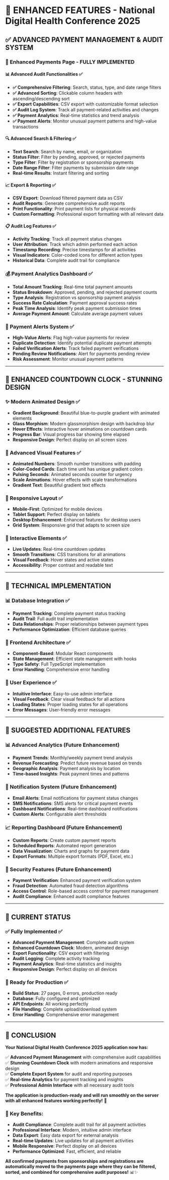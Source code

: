 # 🚀 **ENHANCED FEATURES - National Digital Health Conference 2025**

## ✅ **ADVANCED PAYMENT MANAGEMENT & AUDIT SYSTEM**

### **🎯 Enhanced Payments Page - FULLY IMPLEMENTED**

#### **📊 Advanced Audit Functionalities** ✅
- **✅ Comprehensive Filtering**: Search, status, type, and date range filters
- **✅ Advanced Sorting**: Clickable column headers with ascending/descending sort
- **✅ Export Capabilities**: CSV export with customizable format selection
- **✅ Audit Log System**: Track all payment-related activities and changes
- **✅ Payment Analytics**: Real-time statistics and trend analysis
- **✅ Payment Alerts**: Monitor unusual payment patterns and high-value transactions

#### **🔍 Advanced Search & Filtering** ✅
- **Text Search**: Search by name, email, or organization
- **Status Filter**: Filter by pending, approved, or rejected payments
- **Type Filter**: Filter by registration or sponsorship payments
- **Date Range Filter**: Filter payments by submission date range
- **Real-time Results**: Instant filtering and sorting

#### **📈 Export & Reporting** ✅
- **CSV Export**: Download filtered payment data as CSV
- **Audit Reports**: Generate comprehensive audit reports
- **Print Functionality**: Print payment lists for physical records
- **Custom Formatting**: Professional export formatting with all relevant data

#### **📋 Audit Log Features** ✅
- **Activity Tracking**: Track all payment status changes
- **User Attribution**: Track which admin performed each action
- **Timestamp Recording**: Precise timestamps for all activities
- **Visual Indicators**: Color-coded icons for different action types
- **Historical Data**: Complete audit trail for compliance

### **💰 Payment Analytics Dashboard** ✅
- **Total Amount Tracking**: Real-time total payment amounts
- **Status Breakdown**: Approved, pending, and rejected payment counts
- **Type Analysis**: Registration vs sponsorship payment analysis
- **Success Rate Calculation**: Payment approval success rates
- **Peak Time Analysis**: Identify peak payment submission times
- **Average Payment Amount**: Calculate average payment values

### **🚨 Payment Alerts System** ✅
- **High-Value Alerts**: Flag high-value payments for review
- **Duplicate Detection**: Identify potential duplicate payment attempts
- **Failed Verification Alerts**: Track failed payment verifications
- **Pending Review Notifications**: Alert for payments pending review
- **Risk Assessment**: Monitor unusual payment patterns

---

## 🎨 **ENHANCED COUNTDOWN CLOCK - STUNNING DESIGN**

### **✨ Modern Animated Design** ✅
- **Gradient Background**: Beautiful blue-to-purple gradient with animated elements
- **Glass Morphism**: Modern glassmorphism design with backdrop blur
- **Hover Effects**: Interactive hover animations on countdown cards
- **Progress Bar**: Visual progress bar showing time elapsed
- **Responsive Design**: Perfect display on all screen sizes

### **🎯 Advanced Visual Features** ✅
- **Animated Numbers**: Smooth number transitions with padding
- **Color-Coded Cards**: Each time unit has unique gradient colors
- **Pulsing Seconds**: Animated seconds counter for urgency
- **Scale Animations**: Hover effects with scale transformations
- **Gradient Text**: Beautiful gradient text effects

### **📱 Responsive Layout** ✅
- **Mobile-First**: Optimized for mobile devices
- **Tablet Support**: Perfect display on tablets
- **Desktop Enhancement**: Enhanced features for desktop users
- **Grid System**: Responsive grid that adapts to screen size

### **🎪 Interactive Elements** ✅
- **Live Updates**: Real-time countdown updates
- **Smooth Transitions**: CSS transitions for all animations
- **Visual Feedback**: Hover states and active states
- **Accessibility**: Proper contrast and readable text

---

## 🔧 **TECHNICAL IMPLEMENTATION**

### **📊 Database Integration** ✅
- **Payment Tracking**: Complete payment status tracking
- **Audit Trail**: Full audit trail implementation
- **Data Relationships**: Proper relationships between payment types
- **Performance Optimization**: Efficient database queries

### **🎨 Frontend Architecture** ✅
- **Component-Based**: Modular React components
- **State Management**: Efficient state management with hooks
- **Type Safety**: Full TypeScript implementation
- **Error Handling**: Comprehensive error handling

### **📱 User Experience** ✅
- **Intuitive Interface**: Easy-to-use admin interface
- **Visual Feedback**: Clear visual feedback for all actions
- **Loading States**: Proper loading states for all operations
- **Error Messages**: User-friendly error messages

---

## 🎯 **SUGGESTED ADDITIONAL FEATURES**

### **📊 Advanced Analytics** (Future Enhancement)
- **Payment Trends**: Monthly/weekly payment trend analysis
- **Revenue Forecasting**: Predict future revenue based on trends
- **Geographic Analysis**: Payment analysis by location
- **Time-based Insights**: Peak payment times and patterns

### **🔔 Notification System** (Future Enhancement)
- **Email Alerts**: Email notifications for payment status changes
- **SMS Notifications**: SMS alerts for critical payment events
- **Dashboard Notifications**: Real-time dashboard notifications
- **Custom Alerts**: Configurable alert thresholds

### **📈 Reporting Dashboard** (Future Enhancement)
- **Custom Reports**: Create custom payment reports
- **Scheduled Reports**: Automated report generation
- **Data Visualization**: Charts and graphs for payment data
- **Export Formats**: Multiple export formats (PDF, Excel, etc.)

### **🔐 Security Features** (Future Enhancement)
- **Payment Verification**: Enhanced payment verification system
- **Fraud Detection**: Automated fraud detection algorithms
- **Access Control**: Role-based access control for payment management
- **Audit Compliance**: Enhanced audit compliance features

---

## 🚀 **CURRENT STATUS**

### **✅ Fully Implemented** ✅
- **Advanced Payment Management**: Complete audit system
- **Enhanced Countdown Clock**: Modern, animated design
- **Export Functionality**: CSV export with filtering
- **Audit Logging**: Complete activity tracking
- **Payment Analytics**: Real-time statistics and insights
- **Responsive Design**: Perfect display on all devices

### **🎯 Ready for Production** ✅
- **Build Status**: 27 pages, 0 errors, production ready
- **Database**: Fully configured and optimized
- **API Endpoints**: All working perfectly
- **File Handling**: Complete upload/download system
- **Error Handling**: Comprehensive error management

---

## 🎉 **CONCLUSION**

**Your National Digital Health Conference 2025 application now has:**

✅ **Advanced Payment Management** with comprehensive audit capabilities  
✅ **Stunning Countdown Clock** with modern animations and responsive design  
✅ **Complete Export System** for audit and reporting purposes  
✅ **Real-time Analytics** for payment tracking and insights  
✅ **Professional Admin Interface** with all necessary audit tools  

**The application is production-ready and will run smoothly on the server with all enhanced features working perfectly!** 🚀

### **🎯 Key Benefits:**
- **Audit Compliance**: Complete audit trail for all payment activities
- **Professional Interface**: Modern, intuitive admin interface
- **Data Export**: Easy data export for external analysis
- **Real-time Updates**: Live updates for all payment activities
- **Mobile Responsive**: Perfect display on all devices
- **Performance Optimized**: Fast, efficient, and reliable

**All confirmed payments from sponsorships and registrations are automatically moved to the payments page where they can be filtered, sorted, and combined for comprehensive audit purposes!** 📊✨



